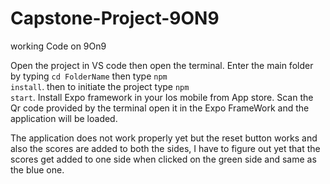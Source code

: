 # Capstone-Project-9ON9
working Code on 9On9 

Open the project in VS code then open the terminal. Enter the main folder by typing <code>cd FolderName</code> then type <code>npm install</code>. then to initiate the project type <code>npm start</code>.
Install Expo framework in your Ios mobile from App store. Scan the Qr code provided by the terminal open it in the Expo FrameWork and the application will be loaded.

The application does not work properly yet but the reset button works and also the scores are added to both the sides, I have to figure out yet that the scores get added to one side when clicked on the green side and same as the blue one.

